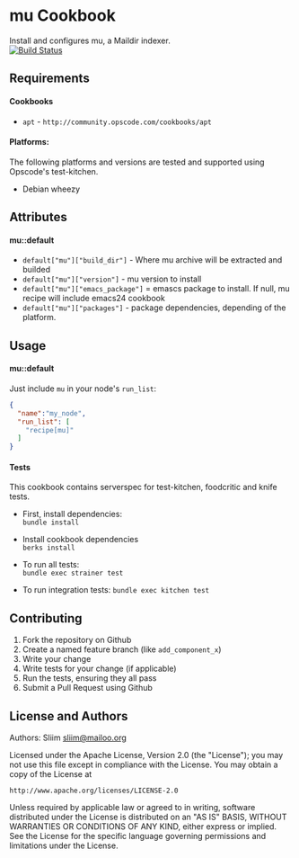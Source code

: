 mu Cookbook
===========
Install and configures mu, a Maildir indexer.  
[![Build Status](https://travis-ci.org/Sliim/mu-cookbook.svg?branch=master)](https://travis-ci.org/Sliim/mu-cookbook)

Requirements
------------
#### Cookbooks
- `apt` - `http://community.opscode.com/cookbooks/apt`

#### Platforms:
The following platforms and versions are tested and supported using Opscode's test-kitchen.
- Debian wheezy

Attributes
----------
#### mu::default
* `default["mu"]["build_dir"]` - Where mu archive will be extracted and builded
* `default["mu"]["version"]` - mu version to install
* `default["mu"]["emacs_package"]` = emascs package to install. If null, mu recipe will include emacs24 cookbook
* `default["mu"]["packages"]` - package dependencies, depending of the platform.

Usage
-----
#### mu::default
Just include `mu` in your node's `run_list`:

```json
{
  "name":"my_node",
  "run_list": [
    "recipe[mu]"
  ]
}
```

#### Tests
This cookbook contains serverspec for test-kitchen, foodcritic and knife tests.

- First, install dependencies:  
`bundle install`  

- Install cookbook dependencies  
`berks install`

- To run all tests:  
`bundle exec strainer test`

- To run integration tests:
`bundle exec kitchen test`

Contributing
------------
1. Fork the repository on Github
2. Create a named feature branch (like `add_component_x`)
3. Write your change
4. Write tests for your change (if applicable)
5. Run the tests, ensuring they all pass
6. Submit a Pull Request using Github

License and Authors
-------------------
Authors: Sliim <sliim@mailoo.org> 

Licensed under the Apache License, Version 2.0 (the "License"); you may not use this file except in compliance with the License. You may obtain a copy of the License at

    http://www.apache.org/licenses/LICENSE-2.0

Unless required by applicable law or agreed to in writing, software distributed under the License is distributed on an "AS IS" BASIS, WITHOUT WARRANTIES OR CONDITIONS OF ANY KIND, either express or implied. See the License for the specific language governing permissions and limitations under the License.


